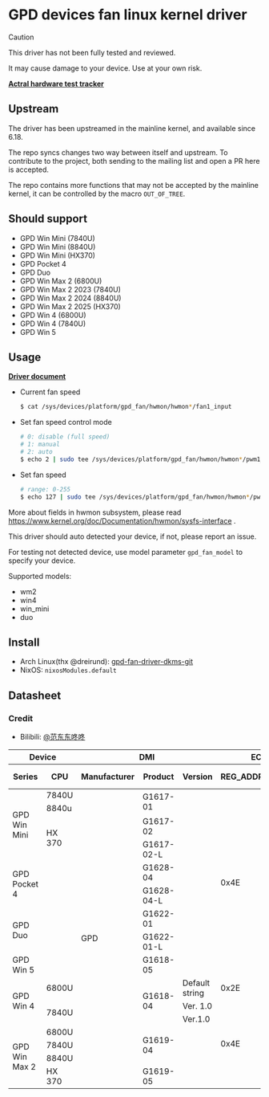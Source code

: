 # GPD devices fan linux kernel driver

> [!CAUTION]
>
> This driver has not been fully tested and reviewed.
>
> It may cause damage to your device. Use at your own risk.

**[Actral hardware test tracker](https://github.com/Cryolitia/gpd-fan-driver/issues/12)**

## Upstream

The driver has been upstreamed in the mainline kernel, and available since 6.18.

The repo syncs changes two way between itself and upstream. To contribute to the project, both sending to the mailing list and open a PR here is accepted.

The repo contains more functions that may not be accepted by the mainline kernel, it can be controlled by the macro `OUT_OF_TREE`.

## Should support

- GPD Win Mini (7840U)
- GPD Win Mini (8840U)
- GPD Win Mini (HX370)
- GPD Pocket 4
- GPD Duo
- GPD Win Max 2 (6800U)
- GPD Win Max 2 2023 (7840U)
- GPD Win Max 2 2024 (8840U)
- GPD Win Max 2 2025 (HX370)
- GPD Win 4 (6800U)
- GPD Win 4 (7840U)
- GPD Win 5

## Usage

**[Driver document](./gpd-fan.rst)**

- Current fan speed
    ```bash
    $ cat /sys/devices/platform/gpd_fan/hwmon/hwmon*/fan1_input
    ```
- Set fan speed control mode
    ```bash
    # 0: disable (full speed)
    # 1: manual
    # 2: auto
    $ echo 2 | sudo tee /sys/devices/platform/gpd_fan/hwmon/hwmon*/pwm1_enable
    ```
- Set fan speed
    ```bash
    # range: 0-255
    $ echo 127 | sudo tee /sys/devices/platform/gpd_fan/hwmon/hwmon*/pwm1
    ```

More about fields in hwmon subsystem, please read https://www.kernel.org/doc/Documentation/hwmon/sysfs-interface .

This driver should auto detected your device, if not, please report an issue.

For testing not detected device, use model parameter `gpd_fan_model` to specify your device.

Supported models:

- wm2
- win4
- win_mini
- duo

## Install

- Arch Linux(thx @dreirund): [gpd-fan-driver-dkms-git](https://aur.archlinux.org/packages/gpd-fan-driver-dkms-git)
- NixOS: `nixosModules.default`

## Datasheet

### Credit

- Bilibili: [@范东东咚咚](https://space.bilibili.com/361065271)

<table><thead>
  <tr>
    <th colspan="2">Device</th>
    <th colspan="3">DMI</th>
    <th colspan="2">EC RAM</th>
    <th rowspan="2">Read (rpm)</th>
    <th colspan="4">Write (pwm)</th>
  </tr>
  <tr>
    <th>Series</th>
    <th>CPU</th>
    <th>Manufacturer</th>
    <th>Product</th>
    <th>Version</th>
    <th>REG_ADDR</th>
    <th>REG_DATA</th>
    <th colspan="2">Addr</th>
    <th>Max</th>
    <th>Auto (=0)</th>
  </tr></thead>
<tbody>
  <tr>
    <td rowspan="4">GPD Win Mini</td>
    <td>7840U</td>
    <td rowspan="16">GPD</td>
    <td rowspan="2">G1617-01</td>
    <td rowspan="2"></td>
    <td rowspan="9">0x4E</td>
    <td rowspan="9">0x4F</td>
    <td rowspan="9">0x0478</td>
    <td colspan="2" rowspan="6">0x047A</td>
    <td rowspan="9">244</td>
    <td rowspan="9">0x047A</td>
  </tr>
  <tr>
    <td>8840u</td>
  </tr>
  <tr>
    <td rowspan="2">HX 370</td>
    <td>G1617-02</td>
    <td></td>
  </tr>
  <tr>
    <td>G1617-02-L</td>
    <td></td>
  </tr>
  <tr>
    <td rowspan="2">GPD Pocket 4</td>
    <td rowspan="2"></td>
    <td>G1628-04</td>
    <td></td>
  </tr>
  <tr>
    <td>G1628-04-L</td>
    <td></td>
  </tr>
  <tr>
    <td rowspan="2">GPD Duo</td>
    <td rowspan="2"></td>
    <td>G1622-01</td>
    <td></td>
    <td rowspan="3">0x047A</td>
    <td rowspan="3">0x047B</td>
  </tr>
  <tr>
    <td>G1622-01-L</td>
    <td></td>
  </tr>
 <tr>
    <td rowspan="1">GPD Win 5</td>
	  <td rowspan="1"></td>
    <td>G1618-05</td>
 </tr>
  <tr>
    <td rowspan="3">GPD Win 4</td>
    <td>6800U</td>
    <td rowspan="3">G1618-04</td>
    <td>Default string</td>
    <td>0x2E</td>
    <td>0x2F</td>
    <td>0xC880</td>
    <td colspan="2">0xC311</td>
    <td>127</td>
    <td>0xC311</td>
  </tr>
  <tr>
    <td rowspan="2">7840U</td>
    <td>Ver. 1.0</td>
    <td rowspan="6">0x4E</td>
    <td rowspan="6">0x4F</td>
    <td rowspan="6">0x0218</td>
    <td colspan="2" rowspan="6">0x1809</td>
    <td rowspan="6">184</td>
    <td rowspan="6">0x0275</td>
  </tr>
  <tr>
    <td>Ver.1.0</td>
  </tr>
  <tr>
    <td rowspan="4">GPD Win Max 2</td>
    <td>6800U</td>
    <td rowspan="3">G1619-04</td>
    <td rowspan="3"></td>
  </tr>
  <tr>
    <td>7840U</td>
  </tr>
  <tr>
    <td>8840U</td>
  </tr>
  <tr>
    <td>HX 370</td>
    <td>G1619-05</td>
    <td></td>
  </tr>
</tbody></table>
